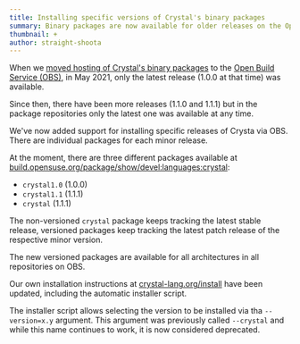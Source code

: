 ```yaml
---
title: Installing specific versions of Crystal's binary packages
summary: Binary packages are now available for older releases on the Open Build Service
thumbnail: +
author: straight-shoota
---
```


When we [moved hosting of Crystal's binary packages](/2021/04/30/new-apt-and-rpm-repositories.html) to the [Open Build Service (OBS)](https://build.opensuse.org),
in May 2021, only the latest release (1.0.0 at that time) was available.

Since then, there have been more releases (1.1.0 and 1.1.1) but in the package repositories only the latest one was available at any time.

We've now added support for installing specific releases of Crysta via OBS.
There are individual packages for each minor release.

At the moment, there are three different packages available at [build.opensuse.org/package/show/devel:languages:crystal](https://build.opensuse.org/project/show/devel:languages:crystal):

* `crystal1.0` (1.0.0)
* `crystal1.1` (1.1.1)
* `crystal` (1.1.1)

The non-versioned `crystal` package keeps tracking the latest stable release,
versioned packages keep tracking the latest patch release of the respective minor version.

The new versioned packages are available for all architectures in all repositories on OBS.

Our own installation instructions at [crystal-lang.org/install](/install) have been updated,
including the automatic installer script.

The installer script allows selecting the version to be installed via tha `--version=x.y` argument.
This argument was previously called `--crystal` and while this name continues to work, it is now considered deprecated.
